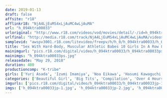 ```yaml
---
date: 2019-01-13
draft: false
affsite: "r18"
afflinkr18: "NjA4LjEuMS4xLjAuMC4wLjAuMA"
url: "h_094ktra00033"
urloriginal: "http://www.r18.com/videos/vod/movies/detail/-/id=h_094ktra00033"
urlfinal: "http://media.r18.com/track/NjA4LjEuMS4xLjAuMC4wLjAuMA/videos/vod/movies/detail/-/id=h_094ktra00033"
samplevid: "awspv3001.r18.com/litevideo/freepv/h/h_0/h_094ktra00033/h_094ktra00033_dmb_w.mp4"
title: "Sex With Hard-Body, Muscular Athletic Babes 10 Girls In A Row 8 Hours"
mainimgurl: "pics.r18.com/digital/video/h_094ktra00033/h_094ktra00033ps.jpg"
mainimgs: "h_094ktra00033ps.jpg"
releasedate: "May 29, 2018"
duration: 480
productioncomp: "K-tribe"
girls: ['Yuri Asada', 'Izumi Imamiya', 'Noa Eikawa', 'Hasumi Kawaguchi', 'Yoshika Futaba', 'Kana Manaka', 'Misato Iyama', 'Ami Utada']
categories: ['Beautiful Girl', 'Big Tits', 'Compilation', 'Over 4 Hours', 'Hi-Def']
imgurls: ['pics.r18.com/digital/video/h_094ktra00033/h_094ktra00033jp-1.jpg', 'pics.r18.com/digital/video/h_094ktra00033/h_094ktra00033jp-2.jpg', 'pics.r18.com/digital/video/h_094ktra00033/h_094ktra00033jp-3.jpg', 'pics.r18.com/digital/video/h_094ktra00033/h_094ktra00033jp-4.jpg', 'pics.r18.com/digital/video/h_094ktra00033/h_094ktra00033jp-5.jpg', 'pics.r18.com/digital/video/h_094ktra00033/h_094ktra00033jp-6.jpg', 'pics.r18.com/digital/video/h_094ktra00033/h_094ktra00033jp-7.jpg', 'pics.r18.com/digital/video/h_094ktra00033/h_094ktra00033jp-8.jpg', 'pics.r18.com/digital/video/h_094ktra00033/h_094ktra00033jp-9.jpg', 'pics.r18.com/digital/video/h_094ktra00033/h_094ktra00033jp-10.jpg', 'pics.r18.com/digital/video/h_094ktra00033/h_094ktra00033jp-11.jpg', 'pics.r18.com/digital/video/h_094ktra00033/h_094ktra00033jp-12.jpg', 'pics.r18.com/digital/video/h_094ktra00033/h_094ktra00033jp-13.jpg', 'pics.r18.com/digital/video/h_094ktra00033/h_094ktra00033jp-14.jpg', 'pics.r18.com/digital/video/h_094ktra00033/h_094ktra00033jp-15.jpg', 'pics.r18.com/digital/video/h_094ktra00033/h_094ktra00033jp-16.jpg', 'pics.r18.com/digital/video/h_094ktra00033/h_094ktra00033jp-17.jpg', 'pics.r18.com/digital/video/h_094ktra00033/h_094ktra00033jp-18.jpg', 'pics.r18.com/digital/video/h_094ktra00033/h_094ktra00033jp-19.jpg', 'pics.r18.com/digital/video/h_094ktra00033/h_094ktra00033jp-20.jpg']
imgs: ['h_094ktra00033jp-1.jpg', 'h_094ktra00033jp-2.jpg', 'h_094ktra00033jp-3.jpg', 'h_094ktra00033jp-4.jpg', 'h_094ktra00033jp-5.jpg', 'h_094ktra00033jp-6.jpg', 'h_094ktra00033jp-7.jpg', 'h_094ktra00033jp-8.jpg', 'h_094ktra00033jp-9.jpg', 'h_094ktra00033jp-10.jpg', 'h_094ktra00033jp-11.jpg', 'h_094ktra00033jp-12.jpg', 'h_094ktra00033jp-13.jpg', 'h_094ktra00033jp-14.jpg', 'h_094ktra00033jp-15.jpg', 'h_094ktra00033jp-16.jpg', 'h_094ktra00033jp-17.jpg', 'h_094ktra00033jp-18.jpg', 'h_094ktra00033jp-19.jpg', 'h_094ktra00033jp-20.jpg']
---
```

